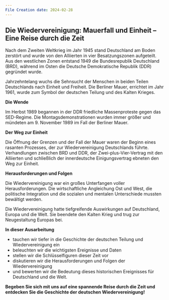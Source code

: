 ```yaml
---
File Creation date: 2024-02-28
---
```

## Die Wiedervereinigung: Mauerfall und Einheit – Eine Reise durch die Zeit

Nach dem Zweiten Weltkrieg im Jahr 1945 stand Deutschland am Boden zerstört und wurde von den Alliierten in vier Besatzungszonen aufgeteilt. Aus den westlichen Zonen entstand 1949 die Bundesrepublik Deutschland (BRD), während im Osten die Deutsche Demokratische Republik (DDR) gegründet wurde.

Jahrzehntelang wuchs die Sehnsucht der Menschen in beiden Teilen Deutschlands nach Einheit und Freiheit. Die Berliner Mauer, errichtet im Jahr 1961, wurde zum Symbol der deutschen Teilung und des Kalten Krieges.

**Die Wende**

Im Herbst 1989 begannen in der DDR friedliche Massenproteste gegen das SED-Regime. Die Montagsdemonstrationen wurden immer größer und mündeten am 9. November 1989 im Fall der Berliner Mauer.

**Der Weg zur Einheit**

Die Öffnung der Grenzen und der Fall der Mauer waren der Beginn eines rasanten Prozesses, der zur Wiedervereinigung Deutschlands führte. Verhandlungen zwischen BRD und DDR, der Zwei-plus-Vier-Vertrag mit den Alliierten und schließlich der innerdeutsche Einigungsvertrag ebneten den Weg zur Einheit.

**Herausforderungen und Folgen**

Die Wiedervereinigung war ein großes Unterfangen voller Herausforderungen. Die wirtschaftliche Angleichung Ost und West, die politische Integration und die sozialen und mentalen Unterschiede mussten bewältigt werden.

Die Wiedervereinigung hatte tiefgreifende Auswirkungen auf Deutschland, Europa und die Welt. Sie beendete den Kalten Krieg und trug zur Neugestaltung Europas bei.

**In dieser Ausarbeitung**

- tauchen wir tiefer in die Geschichte der deutschen Teilung und Wiedervereinigung ein
- beleuchten wir die wichtigsten Ereignisse und Daten
- stellen wir die Schlüsselfiguren dieser Zeit vor
- diskutieren wir die Herausforderungen und Folgen der Wiedervereinigung
- und bewerten wir die Bedeutung dieses historischen Ereignisses für Deutschland und die Welt.

**Begeben Sie sich mit uns auf eine spannende Reise durch die Zeit und entdecken Sie die Geschichte der deutschen Wiedervereinigung!**

